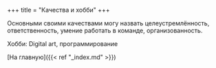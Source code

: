 +++
title = "Качества и хобби"
+++

Основными своими качествами могу назвать целеустремлённость, ответственность, умение работать в команде, организованность.

Хобби:
Digital art, программирование

[На главную]({{< ref "_index.md" >}})